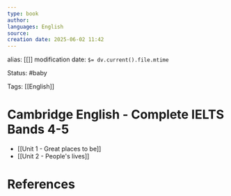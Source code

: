 ```yaml
---
type: book
author: 
languages: English
source: 
creation date: 2025-06-02 11:42
---
```

alias: [[]]
modification date: `$= dv.current().file.mtime`

Status: #baby 

Tags: [[English]]

# Cambridge English - Complete IELTS Bands 4-5
- [[Unit 1 - Great places to be]]
- [[Unit 2 - People's lives]]


















# References